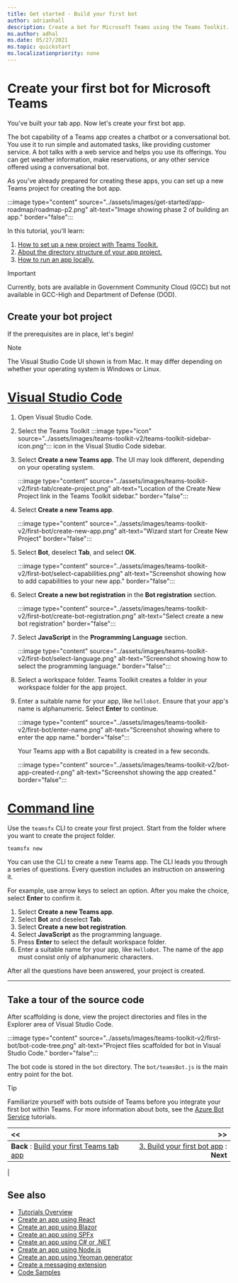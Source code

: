 ```yaml
---
title: Get started - Build your first bot
author: adrianhall
description: Create a bot for Microsoft Teams using the Teams Toolkit.
ms.author: adhal
ms.date: 05/27/2021
ms.topic: quickstart
ms.localizationpriority: none
---
```


# Create your first bot for Microsoft Teams

You've built your tab app. Now let's create your first bot app.
 
The bot capability of a Teams app creates a chatbot or a conversational bot. You use it to run simple and automated tasks, like providing customer service. A bot talks with a web service and helps you use its offerings. You can get weather information, make reservations, or any other service offered using a conversational bot.

As you've already prepared for creating these apps, you can set up a new Teams project for creating the bot app.

:::image type="content" source="../assets/images/get-started/app-roadmap/roadmap-p2.png" alt-text="Image showing phase 2 of building an app." border="false":::

In this tutorial, you'll learn:

1. [How to set up a new project with Teams Toolkit.](#create-your-bot-project)
1. [About the directory structure of your app project.](#take-a-tour-of-the-source-code)
1. [How to run an app locally.](#build-and-run-your-app-locally-in-visual-studio-code)

> [!IMPORTANT]
> Currently, bots are available in Government Community Cloud (GCC) but not available in GCC-High and Department of Defense (DOD).

## Create your bot project

If the prerequisites are in place, let's begin!

> [!NOTE]
> The Visual Studio Code UI shown is from Mac. It may differ depending on whether your operating system is Windows or Linux.

# [Visual Studio Code](#tab/vscode)

1. Open Visual Studio Code.
1. Select the Teams Toolkit :::image type="icon" source="../assets/images/teams-toolkit-v2/teams-toolkit-sidebar-icon.png"::: icon in the Visual Studio Code sidebar.

1. Select **Create a new Teams app**. The UI may look different, depending on your operating system.

   :::image type="content" source="../assets/images/teams-toolkit-v2/first-tab/create-project.png" alt-text="Location of the Create New Project link in the Teams Toolkit sidebar." border="false":::

1. Select **Create a new Teams app**.

   :::image type="content" source="../assets/images/teams-toolkit-v2/first-bot/create-new-app.png" alt-text="Wizard start for Create New Project" border="false":::

1. Select **Bot**, deselect **Tab**, and select **OK**.

   :::image type="content" source="../assets/images/teams-toolkit-v2/first-bot/select-capabilities.png" alt-text="Screenshot showing how to add capabilities to your new app." border="false":::

1. Select **Create a new bot registration** in the **Bot registration** section.

   :::image type="content" source="../assets/images/teams-toolkit-v2/first-bot/create-bot-registration.png" alt-text="Select create a new bot registration" border="false":::

1. Select **JavaScript** in the **Programming Language** section.

    :::image type="content" source="../assets/images/teams-toolkit-v2/first-bot/select-language.png" alt-text="Screenshot showing how to select the programming language." border="false":::

1. Select a workspace folder. Teams Toolkit creates a folder in your workspace folder for the app project.

1. Enter a suitable name for your app, like `hellobot`. Ensure that your app's name is alphanumeric. Select **Enter** to continue.

   :::image type="content" source="../assets/images/teams-toolkit-v2/first-bot/enter-name.png" alt-text="Screenshot showing where to enter the app name." border="false":::

    Your Teams app with a Bot capability is created in a few seconds.

    :::image type="content" source="../assets/images/teams-toolkit-v2/bot-app-created-r.png" alt-text="Screenshot showing the app created." border="false":::

# [Command line](#tab/cli)

Use the `teamsfx` CLI to create your first project.  Start from the folder where you want to create the project folder.

``` bash
teamsfx new
```

You can use the CLI to create a new Teams app. The CLI leads you through a series of questions. Every question includes an instruction on answering it.

For example, use arrow keys to select an option. After you make the choice, select **Enter** to confirm it.

1. Select **Create a new Teams app**.
1. Select **Bot** and deselect **Tab**.
1. Select **Create a new bot registration**.
1. Select **JavaScript** as the programming language.
1. Press **Enter** to select the default workspace folder.
1. Enter a suitable name for your app, like `HelloBot`.  The name of the app must consist only of alphanumeric characters.

After all the questions have been answered, your project is created.

---

## Take a tour of the source code

After scaffolding is done, view the project directories and files in the Explorer area of Visual Studio Code.

:::image type="content" source="../assets/images/teams-toolkit-v2/first-bot/bot-code-tree.png" alt-text="Project files scaffolded for bot in Visual Studio Code." border="false":::

The bot code is stored in the `bot` directory. The `bot/teamsBot.js` is the main entry point for the bot.

> [!Tip]
> Familiarize yourself with bots outside of Teams before you integrate your first bot within Teams.  For more information about bots, see the [Azure Bot Service](/azure/bot-service/bot-builder-basics?view=azure-bot-service-4.0&preserve-view=true) tutorials.

| **<<** | **>>** |
|:--- | ---:|
| **Back** : [Build your first Teams tab app](build-javascript-tab-app.md) | [3. Build your first bot app](build-javascript-bot-app.md) : **Next**|
|

## See also

- [Tutorials Overview](code-samples.md)
- [Create an app using React](first-app-react.md)
- [Create an app using Blazor](first-app-blazor.md)
- [Create an app using SPFx](first-app-spfx.md)
- [Create an app using C# or .NET](get-started-dotnet-app-studio.md)
- [Create an app using Node.js](get-started-nodejs-app-studio.md)
- [Create an app using Yeoman generator](get-started-yeoman.md)
- [Create a messaging extension](first-message-extension.md)
- [Code Samples](https://github.com/OfficeDev/Microsoft-Teams-Samples)
